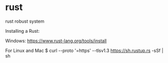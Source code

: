 # rust
rust robust system

Installing a Rust:

Windows:
https://www.rust-lang.org/tools/install

For Linux and Mac
$ curl --proto '=https' --tlsv1.3 https://sh.rustup.rs -sSf | sh
